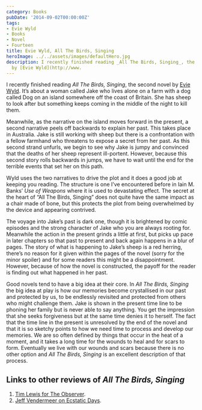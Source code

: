 ```yaml
---
category: Books
pubDate: '2014-09-02T00:00:00Z'
tags:
- Evie Wyld
- Books
- Novel
- Fourteen
title: Evie Wyld, All The Birds, Singing
heroImage: ../../assets/images/defaultHero.jpg
description: I recently finished reading _All The Birds, Singing_, the second novel
  by [Evie Wyld](http://www.
---
```

I recently finished reading _All The Birds, Singing_, the second novel by [Evie Wyld](http://www.eviewyld.com). It’s about a woman called Jake who lives alone on a farm with a dog called Dog on an island somewhere off the coast of Britain. She has sheep to look after but something keeps coming in the middle of the night to kill them.

Meanwhile, as the narrative on the island moves forward in the present, a second narrative peels off backwards to explain her past. This takes place in Australia. Jake is still working with sheep but there is a confrontation with a fellow farmhand who threatens to expose a secret from her past. As this second strand unfurls, we begin to see why Jake is jumpy and convinced that the deaths of her sheep represent ill-portent. However, because this second story rolls backwards in jumps, we have to wait until the end for the terrible events that set her on this path.

Wyld uses the two narratives to drive the plot and it does a good job at keeping you reading. The structure is one I’ve encountered before in Iain M. Banks’ _Use of Weapons_ where it is used to devastating effect. The secret at the heart of “All The Birds, Singing” does not quite have the same impact as a chair made of bone, but this protects the plot from being overwhelmed by the device and appearing contrived.

The voyage into Jake’s past is dark one, though it is brightened by comic episodes and the strong character of Jake who you are always rooting for. Meanwhile the action in the present grinds a little at first, but picks up pace in later chapters so that past to present and back again happens in a blur of pages. The story of what is happening to Jake’s sheep is a red herring, there’s no reason for it given within the pages of the novel (sorry for the minor spoiler) and for some readers this might be a disappointment. However, because of how the novel is constructed, the payoff for the reader is finding out what happened in her past.

Good novels tend to have a big idea at their core. In _All The Birds, Singing_ the big idea at play is how our memories become crystallised in our past and protected by us, to be endlessly revisited and protected from others who might challenge them. Jake is shown in the present time line to be phoning her family but is never able to say anything. You get the impression that she seeks forgiveness but at the same time denies it to herself. The fact that the time line in the present is unresolved by the end of the novel and that it is so sketchy points to how we need time to process and develop our memories. We are so often defined by things that occur in the heat of a moment, and it takes a long time for the wounds to heal and for scars to form. Eventually we live with our wounds and scars because there is no other option and _All The Birds, Singing_ is an excellent description of that process.

## Links to other reviews of _All The Birds, Singing_

1. [Tim Lewis for The Observer](http://www.theguardian.com/books/2013/jun/30/evie-wyld-birds-singing-review).
2. [Jeff Vendermeer on Ecstatic Days](http://www.jeffvandermeer.com/2014/07/02/review-all-the-birds-singing-by-evie-wyld/).